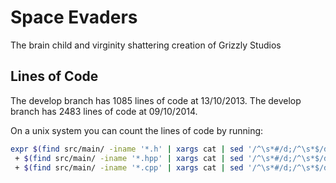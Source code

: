 Space Evaders
=============

The brain child and virginity shattering creation of Grizzly Studios

## Lines of Code
The develop branch has 1085 lines of code at 13/10/2013.
The develop branch has 2483 lines of code at 09/10/2014.


On a unix system you can count the lines of code by running:

```bash
expr $(find src/main/ -iname '*.h' | xargs cat | sed '/^\s*#/d;/^\s*$/d' | wc -l)\
 + $(find src/main/ -iname '*.hpp' | xargs cat | sed '/^\s*#/d;/^\s*$/d' | wc -l)\
 + $(find src/main/ -iname '*.cpp' | xargs cat | sed '/^\s*#/d;/^\s*$/d' | wc -l)
